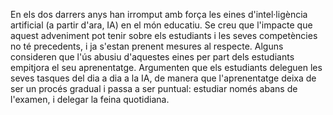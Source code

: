 En els dos darrers anys han irromput amb força les eines d'intel·ligència artificial (a partir d'ara, IA) en el món educatiu. Se creu que l'impacte que aquest adveniment pot tenir sobre els estudiants i les seves competències no té precedents, i ja s'estan prenent mesures al respecte. Alguns consideren que l'ús abusiu d'aquestes eines per part dels estudiants empitjora el seu aprenentatge. Argumenten que els estudiants deleguen les seves tasques del dia a dia a la IA, de manera que l'aprenentatge deixa de ser un procés gradual i passa a ser puntual: estudiar només abans de l'examen, i delegar la feina quotidiana.
